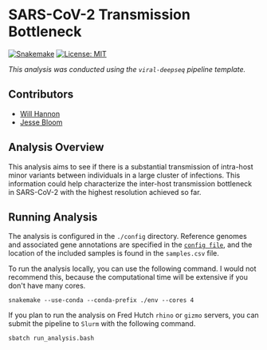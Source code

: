 # SARS-CoV-2 Transmission Bottleneck

[![Snakemake](https://img.shields.io/badge/snakemake-≥5.17-brightgreen.svg)](https://snakemake.bitbucket.io)
[![License: MIT](https://img.shields.io/badge/License-MIT-yellow.svg)](https://opensource.org/licenses/MIT)

*This analysis was conducted using the `viral-deepseq` pipeline template.*

## Contributors

* [Will Hannon](https://www.linkedin.com/in/williamhannon/)
* [Jesse Bloom](https://www.fredhutch.org/en/faculty-lab-directory/bloom-jesse.html)

## Analysis Overview

This analysis aims to see if there is a substantial transmission of intra-host minor variants between individuals in a large cluster of infections. This information could help characterize the inter-host transmission bottleneck in SARS-CoV-2 with the highest resolution achieved so far. 

## Running Analysis

The analysis is configured in the `./config` directory. Reference genomes and associated gene annotations are specified in the [`config file`](/config/config.yml), and the location of the included samples is found in the `samples.csv` file.  

To run the analysis locally, you can use the following command. I would not recommend this, because the computational time will be extensive if you don't have many cores. 

```
snakemake --use-conda --conda-prefix ./env --cores 4
```

If you plan to run the analysis on Fred Hutch `rhino` or `gizmo` servers, you can submit the pipeline to `Slurm` with the following command. 

```
sbatch run_analysis.bash
```